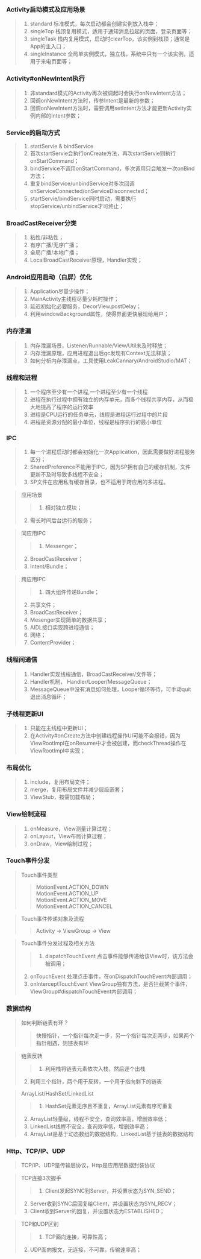### Activity启动模式及应用场景
> 1. standard 标准模式，每次启动都会创建实例放入栈中；
> 2. singleTop 栈顶复用模式，适用于通知消息拉起的页面，登录页面等；
> 3. singleTask 栈内复用模式，启动时clearTop，该实例到栈顶；通常是App的主入口；
> 4. singleInstance 全局单实例模式，独立栈，系统中只有一个该实例，适用于来电页面等；

### Activity#onNewIntent执行
> 1. 非standard模式的Activity再次被调起时会执行onNewIntent方法；
> 2. 回调onNewIntent方法时，传参Intent是最新的参数；
> 3. 回调onNewIntent方法时，需要调用setIntent方法才能更新Activity实例内部的Intent参数；

### Service的启动方式
> 1. startServie & bindService
> 2. 首次startServie会执行onCreate方法，再次startServie则执行onStartCommand；
> 3. bindService不调用onStartCommand，多次调用只会触发一次onBind方法；
> 4. 重复bindService/unbindService对多次回调onServiceConnected/onServiceDisconnected；
> 5. startServie/bindService同时启动，需要执行stopService/unbindService才可终止；

### BroadCastReceiver分类
> 1. 粘性/非粘性；
> 2. 有序广播/无序广播；
> 3. 全局广播/本地广播；
> 4. LocalBroadCastReceiver原理，Handler实现；

### Android应用启动（白屏）优化
> 1. Application尽量少操作；
> 2. MainActivity主线程尽量少耗时操作；
> 3. 延迟初始化必要服务，DecorView.postDelay；
> 4. 利用windowBackground属性，使得界面更快展现给用户；

### 内存泄漏
> 1. 内存泄漏场景，Listener/Runnable/View/Util未及时释放；
> 2. 内存泄漏原理，应用进程退出后gc发现有Context无法释放；
> 3. 如何分析内存泄漏点，工具使用LeakCannary/AndroidStudio/MAT；

### 线程和进程
> 1. 一个程序至少有一个进程,一个进程至少有一个线程
> 2. 进程在执行过程中拥有独立的内存单元，而多个线程共享内存，从而极大地提高了程序的运行效率
> 3. 进程是CPU运行的任务单元，线程是进程运行过程中的片段
> 4. 进程是资源分配的最小单位，线程是程序执行的最小单位

### IPC
> 1. 每一个进程启动时都会初始化一次Application，因此需要做好进程服务区分；
> 2. SharedPreference不能用于IPC，因为SP拥有自己的缓存机制，文件更新不及时导致多线程不安全；
> 3. SP文件在应用私有缓存目录，也不适用于跨应用的多进程。

> 应用场景
> > 1. 相对独立模块；
> 2. 需长时间后台运行的服务；

> 同应用IPC
> > 1. Messenger；
> 2. BroadCastReceiver；
> 3. Intent/Bundle；

> 跨应用IPC
> > 1. 四大组件传递Bundle；
> 2. 共享文件；
> 3. BroadCastReceiver；
> 4. Mesenger实现简单的数据共享；
> 5. AIDL接口实现跨进程通信；
> 6. 网络；
> 7. ContentProvider；

### 线程间通信
> 1. Handler实现线程通信，BroadCastReceiver/文件等；
> 2. Handler机制， Handler/Looper/MessageQueue；
> 3. MessageQueue中没有消息如何处理，Looper循环等待，可手动quit退出消息循环；

### 子线程更新UI
> 1. 只能在主线程中更新UI；
> 2. 在Activity#onCreate方法中创建线程操作UI可能不会报错，因为ViewRootImpl在onResume中才会被创建，而checkThread操作在ViewRootImpl中实现；

### 布局优化
> 1. include，复用布局文件；
> 2. merge，复用布局文件并减少层级嵌套；
> 3. ViewStub，按需加载布局；

### View绘制流程
> 1. onMeasure，View测量计算过程；
> 2. onLayout，View布局计算过程；
> 3. onDraw，View绘制过程；

### Touch事件分发
> Touch事件类型
> > MotionEvent.ACTION_DOWN<br>MotionEvent.ACTION_UP<br>MotionEvent.ACTION_MOVE<br>MotionEvent.ACTION_CANCEL

> Touch事件传递对象及流程
> > Activity -> ViewGroup -> View

> Touch事件分发过程及相关方法
> > 1. dispatchTouchEvent 点击事件能够传递给该View时，该方法会被调用；
> 2. onTouchEvent 处理点击事件，在onDispatchTouchEvent内部调用；
> 3. onInterceptTouchEvent ViewGroup独有方法，是否拦截某个事件，ViewGroup#dispatchTouchEvent内部调用；

### 数据结构
> 如何判断链表有环？
> > 快慢指针，一个指针每次走一步，另一个指针每次走两步，如果两个指针相遇，则链表有环

> 链表反转
> > 1. 利用栈将链表元素依次入栈，然后逐个出栈
> 2. 利用三个指针，两个用于反转，一个用于指向剩下的链表

> ArrayList/HashSet/LinkedList
> > 1. HashSet元素无序且不重复，ArrayList元素有序可重复
> 2. ArrayList轻量级，线程不安全，查询效率高，增删效率低；
> 3. LinkedList线程不安全，查询效率低，增删效率高；
> 4. ArrayList是基于动态数组的数据结构，LinkedList基于链表的数据结构

### Http、TCP/IP、UDP
> TCP/IP、UDP是传输层协议，Http是应用层数据封装协议

> TCP连接3次握手
> > 1. Client发起SYNC到Server，并设置状态为SYN_SEND；
> 2. Server收到SYNC后回复给Client，并设置状态为SYN_RECV；
> 3. Client收到Server的回复，并设置状态为ESTABLISHED；

> TCP和UDP区别
> > 1. TCP面向连接，可靠性高；
> 2. UDP面向报文，无连接，不可靠，传输速率高；
